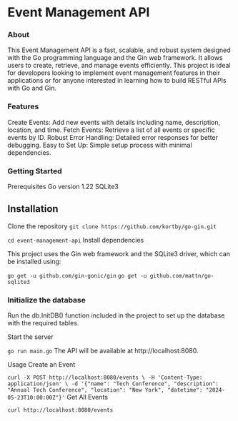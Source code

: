# Event Management API
### About
This Event Management API is a fast, scalable, and robust system designed with the Go programming language and the Gin web framework. It allows users to create, retrieve, and manage events efficiently. This project is ideal for developers looking to implement event management features in their applications or for anyone interested in learning how to build RESTful APIs with Go and Gin.

### Features
Create Events: Add new events with details including name, description, location, and time.
Fetch Events: Retrieve a list of all events or specific events by ID.
Robust Error Handling: Detailed error responses for better debugging.
Easy to Set Up: Simple setup process with minimal dependencies.

### Getting Started
Prerequisites
Go version 1.22
SQLite3

## Installation
Clone the repository
`git clone https://github.com/kortby/go-gin.git`


`cd event-management-api`
Install dependencies

This project uses the Gin web framework and the SQLite3 driver, which can be installed using:


`go get -u github.com/gin-gonic/gin`
`go get -u github.com/mattn/go-sqlite3`

### Initialize the database

Run the db.InitDB() function included in the project to set up the database with the required tables.

Start the server


`go run main.go`
The API will be available at http://localhost:8080.

Usage
Create an Event

`curl -X POST http://localhost:8080/events \
-H 'Content-Type: application/json' \
-d '{"name": "Tech Conference", "description": "Annual Tech Conference", "location": "New York", "datetime": "2024-05-23T10:00:00Z"}'`
Get All Events

`curl http://localhost:8080/events`
